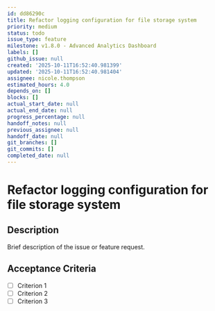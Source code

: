 ```yaml
---
id: dd86290c
title: Refactor logging configuration for file storage system
priority: medium
status: todo
issue_type: feature
milestone: v1.8.0 - Advanced Analytics Dashboard
labels: []
github_issue: null
created: '2025-10-11T16:52:40.981399'
updated: '2025-10-11T16:52:40.981404'
assignee: nicole.thompson
estimated_hours: 4.0
depends_on: []
blocks: []
actual_start_date: null
actual_end_date: null
progress_percentage: null
handoff_notes: null
previous_assignee: null
handoff_date: null
git_branches: []
git_commits: []
completed_date: null
---
```


# Refactor logging configuration for file storage system

## Description

Brief description of the issue or feature request.

## Acceptance Criteria

- [ ] Criterion 1
- [ ] Criterion 2
- [ ] Criterion 3